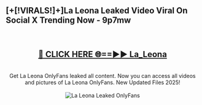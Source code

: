 <h2>[+[!VIRALS!]+]La Leona Leaked Video Viral On Social X Trending Now - 9p7mw</h2>
<br>
<div align="center">
<h2><a href="https://libra.edu.pl?La_Leona" rel="nofollow">🔴 CLICK HERE 🌐==►► La_Leona</a></h2>
<br>
Get La Leona OnlyFans leaked all content. Now you can access all videos and pictures of La Leona OnlyFans. New Updated Files 2025!
<br>
<br>
<a href="https://libra.edu.pl?La_Leona" rel="nofollow" data-target="animated-image.originalLink"><img src="https://i.ibb.co.com/WyWwxjT/player-gif2.gif" alt="La Leona Leaked OnlyFans" style="max-width: 100%; display: inline-block;" data-target="animated-image.originalImage"></a>
</div>
<br>